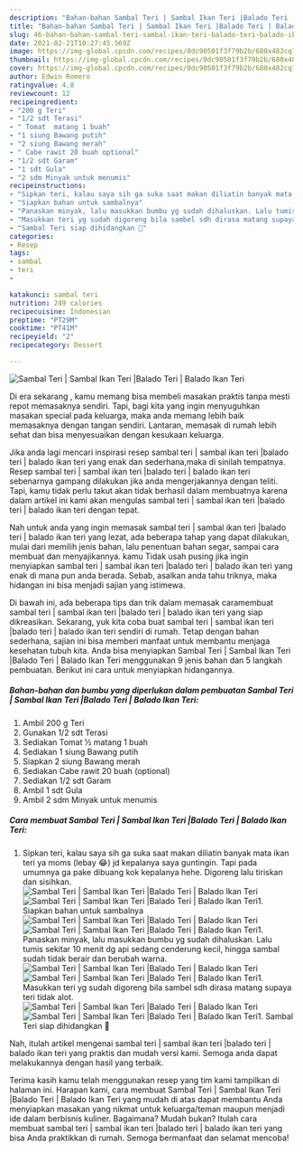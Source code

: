 ```yaml
---
description: "Bahan-bahan Sambal Teri | Sambal Ikan Teri |Balado Teri | Balado Ikan Teri yang enak Untuk Jualan"
title: "Bahan-bahan Sambal Teri | Sambal Ikan Teri |Balado Teri | Balado Ikan Teri yang enak Untuk Jualan"
slug: 46-bahan-bahan-sambal-teri-sambal-ikan-teri-balado-teri-balado-ikan-teri-yang-enak-untuk-jualan
date: 2021-02-21T10:27:45.569Z
image: https://img-global.cpcdn.com/recipes/0dc90501f3f79b2b/680x482cq70/sambal-teri-sambal-ikan-teri-balado-teri-balado-ikan-teri-foto-resep-utama.jpg
thumbnail: https://img-global.cpcdn.com/recipes/0dc90501f3f79b2b/680x482cq70/sambal-teri-sambal-ikan-teri-balado-teri-balado-ikan-teri-foto-resep-utama.jpg
cover: https://img-global.cpcdn.com/recipes/0dc90501f3f79b2b/680x482cq70/sambal-teri-sambal-ikan-teri-balado-teri-balado-ikan-teri-foto-resep-utama.jpg
author: Edwin Romero
ratingvalue: 4.8
reviewcount: 12
recipeingredient:
- "200 g Teri"
- "1/2 sdt Terasi"
- " Tomat  matang 1 buah"
- "1 siung Bawang putih"
- "2 siung Bawang merah"
- " Cabe rawit 20 buah optional"
- "1/2 sdt Garam"
- "1 sdt Gula"
- "2 sdm Minyak untuk menumis"
recipeinstructions:
- "Sipkan teri, kalau saya sih ga suka saat makan diliatin banyak mata ikan teri ya moms (lebay 😂) jd kepalanya saya guntingin. Tapi pada umumnya ga pake dibuang kok kepalanya hehe. Digoreng lalu tiriskan dan sisihkan."
- "Siapkan bahan untuk sambalnya"
- "Panaskan minyak, lalu masukkan bumbu yg sudah dihaluskan. Lalu tumis sekitar 10 menit dg api sedang cenderung kecil, hingga sambal sudah tidak berair dan berubah warna."
- "Masukkan teri yg sudah digoreng bila sambel sdh dirasa matang supaya teri tidak alot."
- "Sambal Teri siap dihidangkan 🤩"
categories:
- Resep
tags:
- sambal
- teri
- 

katakunci: sambal teri  
nutrition: 249 calories
recipecuisine: Indonesian
preptime: "PT29M"
cooktime: "PT41M"
recipeyield: "2"
recipecategory: Dessert

---
```



![Sambal Teri | Sambal Ikan Teri |Balado Teri | Balado Ikan Teri](https://img-global.cpcdn.com/recipes/0dc90501f3f79b2b/680x482cq70/sambal-teri-sambal-ikan-teri-balado-teri-balado-ikan-teri-foto-resep-utama.jpg)

Di era  sekarang , kamu memang bisa membeli masakan praktis tanpa mesti repot memasaknya sendiri. Tapi, bagi kita yang ingin menyuguhkan masakan special pada keluarga, maka anda memang lebih baik memasaknya dengan tangan sendiri. Lantaran, memasak di rumah lebih sehat dan bisa menyesuaikan dengan kesukaan keluarga.

Jika anda lagi mencari inspirasi resep sambal teri | sambal ikan teri |balado teri | balado ikan teri yang enak dan sederhana,maka di sinilah tempatnya. Resep sambal teri | sambal ikan teri |balado teri | balado ikan teri  sebenarnya gampang dilakukan jika anda mengerjakannya dengan teliti. Tapi, kamu tidak perlu takut akan tidak berhasil dalam membuatnya 
karena dalam artikel ini kami akan mengulas sambal teri | sambal ikan teri |balado teri | balado ikan teri dengan tepat.  



Nah untuk anda yang ingin memasak sambal teri | sambal ikan teri |balado teri | balado ikan teri yang lezat, ada beberapa tahap yang dapat dilakukan, mulai dari memilih jenis bahan, lalu penentuan bahan segar, sampai cara membuat dan menyajikannya. kamu Tidak usah pusing jika ingin menyiapkan sambal teri | sambal ikan teri |balado teri | balado ikan teri yang enak di mana pun anda berada. Sebab, asalkan anda  tahu triknya, maka hidangan ini bisa menjadi sajian yang istimewa.

Di bawah ini, ada beberapa tips dan trik dalam memasak caramembuat sambal teri | sambal ikan teri |balado teri | balado ikan teri yang siap dikreasikan. Sekarang, yuk kita coba buat sambal teri | sambal ikan teri |balado teri | balado ikan teri sendiri di rumah. Tetap dengan bahan sederhana, sajian ini bisa memberi manfaat untuk membantu menjaga kesehatan tubuh kita. Anda bisa menyiapkan Sambal Teri | Sambal Ikan Teri |Balado Teri | Balado Ikan Teri menggunakan 9 jenis bahan dan 5 langkah pembuatan. Berikut ini cara untuk menyiapkan hidangannya.

<!--inarticleads1-->

##### Bahan-bahan dan bumbu yang diperlukan dalam pembuatan Sambal Teri | Sambal Ikan Teri |Balado Teri | Balado Ikan Teri:

1. Ambil 200 g Teri
1. Gunakan 1/2 sdt Terasi
1. Sediakan  Tomat ½ matang 1 buah
1. Sediakan 1 siung Bawang putih
1. Siapkan 2 siung Bawang merah
1. Sediakan  Cabe rawit 20 buah (optional)
1. Sediakan 1/2 sdt Garam
1. Ambil 1 sdt Gula
1. Ambil 2 sdm Minyak untuk menumis




<!--inarticleads2-->

##### Cara membuat Sambal Teri | Sambal Ikan Teri |Balado Teri | Balado Ikan Teri:

1. Sipkan teri, kalau saya sih ga suka saat makan diliatin banyak mata ikan teri ya moms (lebay 😂) jd kepalanya saya guntingin. Tapi pada umumnya ga pake dibuang kok kepalanya hehe. Digoreng lalu tiriskan dan sisihkan.
<img src="https://img-global.cpcdn.com/steps/e44dcf0de09b8a70/160x128cq70/sambal-teri-sambal-ikan-teri-balado-teri-balado-ikan-teri-langkah-memasak-1-foto.jpg" alt="Sambal Teri | Sambal Ikan Teri |Balado Teri | Balado Ikan Teri"><img src="https://img-global.cpcdn.com/steps/586f542ed6e9491e/160x128cq70/sambal-teri-sambal-ikan-teri-balado-teri-balado-ikan-teri-langkah-memasak-1-foto.jpg" alt="Sambal Teri | Sambal Ikan Teri |Balado Teri | Balado Ikan Teri">1. Siapkan bahan untuk sambalnya
<img src="https://img-global.cpcdn.com/steps/818b3ec49a3c4626/160x128cq70/sambal-teri-sambal-ikan-teri-balado-teri-balado-ikan-teri-langkah-memasak-2-foto.jpg" alt="Sambal Teri | Sambal Ikan Teri |Balado Teri | Balado Ikan Teri"><img src="https://img-global.cpcdn.com/steps/f9663caad44e7e7e/160x128cq70/sambal-teri-sambal-ikan-teri-balado-teri-balado-ikan-teri-langkah-memasak-2-foto.jpg" alt="Sambal Teri | Sambal Ikan Teri |Balado Teri | Balado Ikan Teri">1. Panaskan minyak, lalu masukkan bumbu yg sudah dihaluskan. Lalu tumis sekitar 10 menit dg api sedang cenderung kecil, hingga sambal sudah tidak berair dan berubah warna.
<img src="//assets-global.cpcdn.com/assets/icons/button_play-2c75c40dde080a61004c1f40b05d8f140eaff45d7e9e6481dc71c63d2e7c4909.png" alt="Sambal Teri | Sambal Ikan Teri |Balado Teri | Balado Ikan Teri"><img src="//assets-global.cpcdn.com/assets/icons/button_play-2c75c40dde080a61004c1f40b05d8f140eaff45d7e9e6481dc71c63d2e7c4909.png" alt="Sambal Teri | Sambal Ikan Teri |Balado Teri | Balado Ikan Teri">1. Masukkan teri yg sudah digoreng bila sambel sdh dirasa matang supaya teri tidak alot.
<img src="//assets-global.cpcdn.com/assets/icons/button_play-2c75c40dde080a61004c1f40b05d8f140eaff45d7e9e6481dc71c63d2e7c4909.png" alt="Sambal Teri | Sambal Ikan Teri |Balado Teri | Balado Ikan Teri"><img src="//assets-global.cpcdn.com/assets/icons/button_play-2c75c40dde080a61004c1f40b05d8f140eaff45d7e9e6481dc71c63d2e7c4909.png" alt="Sambal Teri | Sambal Ikan Teri |Balado Teri | Balado Ikan Teri">1. Sambal Teri siap dihidangkan 🤩




Nah, itulah artikel mengenai  sambal teri | sambal ikan teri |balado teri | balado ikan teri  yang praktis dan mudah versi kami. Semoga anda dapat melakukannya dengan hasil yang terbaik. 

Terima kasih kamu telah menggunakan resep yang tim kami tampilkan di halaman ini. Harapan kami, cara membuat  Sambal Teri | Sambal Ikan Teri |Balado Teri | Balado Ikan Teri yang mudah di atas dapat membantu Anda menyiapkan masakan yang nikmat untuk keluarga/teman maupun menjadi ide dalam berbisnis kuliner. Bagaimana? Mudah bukan? Itulah cara membuat sambal teri | sambal ikan teri |balado teri | balado ikan teri yang bisa Anda praktikkan di rumah. Semoga bermanfaat dan selamat mencoba!

